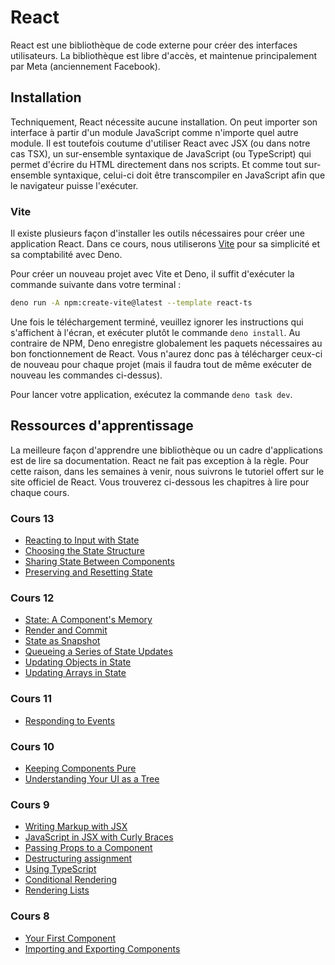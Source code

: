 # React

React est une bibliothèque de code externe pour créer des interfaces
utilisateurs. La bibliothèque est libre d'accès, et maintenue
principalement par Meta (anciennement Facebook).

## Installation

Techniquement, React nécessite aucune installation. On peut importer son
interface à partir d'un module JavaScript comme n'importe quel autre
module. Il est toutefois coutume d'utiliser React avec JSX (ou dans
notre cas TSX), un sur-ensemble syntaxique de JavaScript (ou TypeScript)
qui permet d'écrire du HTML directement dans nos scripts. Et comme tout
sur-ensemble syntaxique, celui-ci doit être transcompiler en JavaScript
afin que le navigateur puisse l'exécuter.

### Vite

Il existe plusieurs façon d'installer les outils nécessaires pour créer
une application React. Dans ce cours, nous utiliserons [Vite][] pour sa
simplicité et sa comptabilité avec Deno.

[Vite]: https://vite.dev

Pour créer un nouveau projet avec Vite et Deno, il suffit d'exécuter la
commande suivante dans votre terminal :

```sh
deno run -A npm:create-vite@latest --template react-ts
```

Une fois le téléchargement terminé, veuillez ignorer les instructions
qui s'affichent à l'écran, et exécuter plutôt le commande `deno
install`. Au contraire de NPM, Deno enregistre globalement les paquets
nécessaires au bon fonctionnement de React. Vous n'aurez donc pas à
télécharger ceux-ci de nouveau pour chaque projet (mais il faudra tout
de même exécuter de nouveau les commandes ci-dessus).

Pour lancer votre application, exécutez la commande `deno task dev`.

## Ressources d'apprentissage

La meilleure façon d'apprendre une bibliothèque ou un cadre
d'applications est de lire sa documentation. React ne fait pas exception
à la règle. Pour cette raison, dans les semaines à venir, nous suivrons
le tutoriel offert sur le site officiel de React. Vous trouverez
ci-dessous les chapitres à lire pour chaque cours.

### Cours 13

-   [Reacting to Input with State](https://react.dev/learn/reacting-to-input-with-state)
-   [Choosing the State Structure](https://react.dev/learn/choosing-the-state-structure)
-   [Sharing State Between Components](https://react.dev/learn/sharing-state-between-components)
-   [Preserving and Resetting State](https://react.dev/learn/preserving-and-resetting-state)

### Cours 12

-   [State: A Component's Memory](https://react.dev/learn/state-a-components-memory)
-   [Render and Commit](https://react.dev/learn/render-and-commit)
-   [State as Snapshot](https://react.dev/learn/state-as-a-snapshot)
-   [Queueing a Series of State Updates](https://react.dev/learn/queueing-a-series-of-state-updates)
-   [Updating Objects in State](https://react.dev/learn/updating-objects-in-state)
-   [Updating Arrays in State](https://react.dev/learn/updating-arrays-in-state)

### Cours 11

-   [Responding to Events](https://react.dev/learn/responding-to-events)

### Cours 10

-   [Keeping Components Pure](https://react.dev/learn/keeping-components-pure)
-   [Understanding Your UI as a Tree](https://react.dev/learn/understanding-your-ui-as-a-tree)

### Cours 9

-   [Writing Markup with JSX](https://react.dev/learn/writing-markup-with-jsx)
-   [JavaScript in JSX with Curly Braces](https://react.dev/learn/javascript-in-jsx-with-curly-braces)
-   [Passing Props to a Component](https://react.dev/learn/passing-props-to-a-component)
-   [Destructuring assignment](https://developer.mozilla.org/en-US/docs/Web/JavaScript/Reference/Operators/Destructuring_assignment)
-   [Using TypeScript](https://react.dev/learn/typescript)
-   [Conditional Rendering](https://react.dev/learn/conditional-rendering)
-   [Rendering Lists](https://react.dev/learn/rendering-lists)

### Cours 8

-   [Your First Component](https://react.dev/learn/your-first-component)
-   [Importing and Exporting Components](https://react.dev/learn/importing-and-exporting-components)
